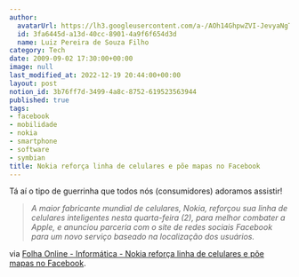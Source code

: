 ```yaml
---
author:
  avatarUrl: https://lh3.googleusercontent.com/a-/AOh14GhpwZVI-JevyaNgTdlrOT6YN20cI6V9Kxtq38Ij8AQ=s100
  id: 3fa6445d-a13d-40cc-8901-4a9f6f654d3d
  name: Luiz Pereira de Souza Filho
category: Tech
date: 2009-09-02 17:30:00+00:00
image: null
last_modified_at: 2022-12-19 20:44:00+00:00
layout: post
notion_id: 3b76ff7d-3499-4a8c-8752-619523563944
published: true
tags:
- facebook
- mobilidade
- nokia
- smartphone
- software
- symbian
title: Nokia reforça linha de celulares e põe mapas no Facebook
---
```


Tá aí o tipo de guerrinha que todos nós (consumidores) adoramos assistir!

> _A maior fabricante mundial de celulares, Nokia, reforçou sua linha de celulares inteligentes nesta quarta-feira (2), para melhor combater a Apple, e anunciou parceria com o site de redes sociais Facebook para um novo serviço baseado na localização dos usuários._

via [Folha Online - Informática - Nokia reforça linha de celulares e põe mapas no Facebook](http://www1.folha.uol.com.br/folha/informatica/ult124u618454.shtml).
